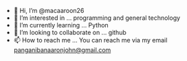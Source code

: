 - 👋 Hi, I’m @macaaroon26
- 👀 I’m interested in ... programming and general technology
- 🌱 I’m currently learning ... Python
- 💞️ I’m looking to collaborate on ... github
- 📫 How to reach me ... You can reach me via my email panganibanaaronjohn@gmail.com

<!---
macaaroon26/macaaroon26 is a ✨ special ✨ repository because its `README.md` (this file) appears on your GitHub profile.
You can click the Preview link to take a look at your changes.
--->
